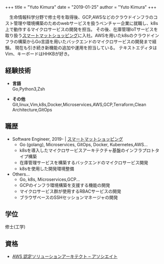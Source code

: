 +++
title = "Yuto Kimura"
date = "2019-01-25"
author = "Yuto Kimura"
+++

　生命情報科学分野で修士号を取得後、GCP,AWSなどのクラウドインフラのコスト管理や環境構築のためのwebサービスを扱うベンチャー企業に就職し、k8s上で動作するマイクロサービスの開発を担当。
その後、在庫管理IoTサービスを取り扱う[スマートマットショッピング](https://smartshopping.co.jp/AboutUs)に入社。AWSを用いたk8sのクラウドインフラの構築からGo言語を用いたバックエンドのマイクロサービスの開発まで経験。
現在も引き続き新機能の追加や運用を担当している。 テキストエディタはVim、キーボードはHHKBが好き。


## 経験技術

* **言語**<br>
Go,Python3,Zsh

* **その他**<br>
Git,linux,Vim,k8s,Docker,Microservices,AWS,GCP,Terraform,Clean Architecture,GitOps


## 職歴

* Software Engineer, 2019- &#124; [スマートマットショッピング](https://smartshopping.co.jp/AboutUs)
    * Go (golang), Microservices, GitOps, Docker, Kubernetes,AWS...
    * k8sを導入したマイクロサービスアーキテクチャ基盤のインフラプロトタイプ構築
    * 在庫管理サービスを構築するバックエンドのマイクロサービス開発
    * k8sを使用した開発環境整備
* Others...
    * Go, k8s, Microservices,GCP...
    * GCPのインフラ環境構築を支援する機能の開発
    * マイクロサービス群が使用するRBACサービスの開発
    * ブラウザベースのSSHセッションマネージャの開発

## 学位

修士(工学)

## 資格

* [AWS 認定ソリューションアーキテクト – アソシエイト](https://www.youracclaim.com/badges/dc880fed-a3f1-40c3-abd2-b5f7a438f4a7/public_url)


